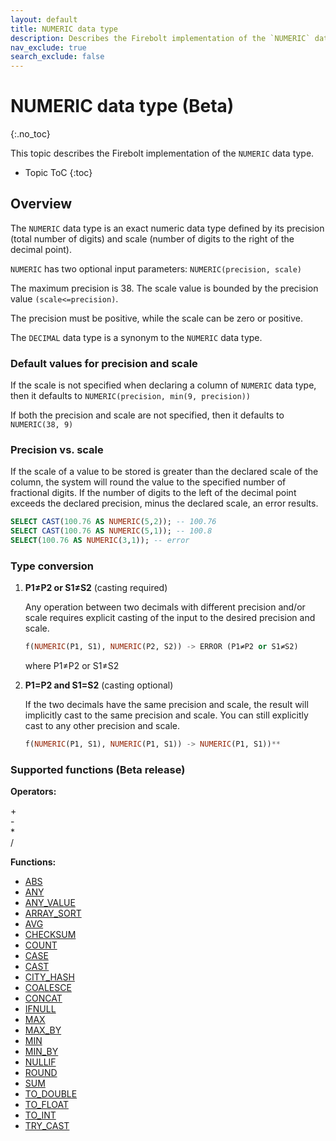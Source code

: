 ```yaml
---
layout: default
title: NUMERIC data type
description: Describes the Firebolt implementation of the `NUMERIC` data type
nav_exclude: true
search_exclude: false
---
```


# NUMERIC data type (Beta)
{:.no_toc}

This topic describes the Firebolt implementation of the `NUMERIC` data type.

* Topic ToC
{:toc}

## Overview

The `NUMERIC` data type is an exact numeric data type defined by its precision (total number of digits) and scale (number of digits to the right of the decimal point). 

`NUMERIC` has two optional input parameters: `NUMERIC(precision, scale)`

The maximum precision is 38. The scale value is bounded by the precision value `(scale<=precision)`. 

The precision must be positive, while the scale can be zero or positive.

The `DECIMAL` data type is a synonym to the `NUMERIC` data type.

### Default values for precision and scale

If the scale is not specified when declaring a column of `NUMERIC` data type, then it defaults to `NUMERIC(precision, min(9, precision))`

If both the precision and scale are not specified, then it defaults to 
`NUMERIC(38, 9)`

### Precision vs. scale

If the scale of a value to be stored is greater than the declared scale of the column, the system will round the value to the specified number of fractional digits. If the number of digits to the left of the decimal point exceeds the declared precision, minus the declared scale, an error results.

  ```sql
  SELECT CAST(100.76 AS NUMERIC(5,2)); -- 100.76
  SELECT CAST(100.76 AS NUMERIC(5,1)); -- 100.8
  SELECT(100.76 AS NUMERIC(3,1)); -- error
  ```
### Type conversion

1. **P1≠P2 or S1≠S2** (casting required)

    Any operation between two decimals with different precision and/or scale requires explicit casting of the input to the desired precision and scale. 

    ```sql
    f(NUMERIC(P1, S1), NUMERIC(P2, S2)) -> ERROR (P1≠P2 or S1≠S2) 
    ```
    where P1≠P2 or S1≠S2


2. **P1=P2 and S1=S2** (casting optional)

    If the two decimals have the same precision and scale, the result will implicitly cast to the same precision and scale. You can still explicitly cast to any other precision and scale.
  
    ```sql
    f(NUMERIC(P1, S1), NUMERIC(P1, S1)) -> NUMERIC(P1, S1))**
    ```
 
### Supported functions (Beta release)

**Operators:**

+<br>
-<br>
*<br>
/<br>

**Functions:**

* [ABS](../sql-reference/functions-reference/abs.md)
* [ANY](../sql-reference/functions-reference/any.md)
* [ANY\_VALUE](../sql-reference/functions-reference/any_value.md)
* [ARRAY\_SORT](../sql-reference/functions-reference/array-sort.md)
* [AVG](../sql-reference/functions-reference/avg.md)
* [CHECKSUM](../sql-reference/functions-reference/checksum.md)
* [COUNT](../sql-reference/functions-reference/count.md)
* [CASE](../sql-reference/functions-reference/case.md)
* [CAST](../sql-reference/functions-reference/cast.md)
* [CITY\_HASH](../sql-reference/functions-reference/city-hash.md)
* [COALESCE](../sql-reference/functions-reference/coalesce.md) 
* [CONCAT](../sql-reference/functions-reference/concat.md)
* [IFNULL](../sql-reference/functions-reference/ifnull.md) 
* [MAX](../sql-reference/functions-reference/max.md) 
* [MAX\_BY](../sql-reference/functions-reference/max-by.md) 
* [MIN](../sql-reference/functions-reference/min.md) 
* [MIN\_BY](../sql-reference/functions-reference/min-by.md) 
* [NULLIF](../sql-reference/functions-reference/nullif.md)
* [ROUND](../sql-reference/functions-reference/round.md)
* [SUM](../sql-reference/functions-reference/sum.md)
* [TO\_DOUBLE](../sql-reference/functions-reference/to-double.md) 
* [TO\_FLOAT](../sql-reference/functions-reference/to-float.md) 
* [TO\_INT](../sql-reference/functions-reference/to-int.md)
* [TRY\_CAST](../sql-reference/functions-reference/try-cast.md)
